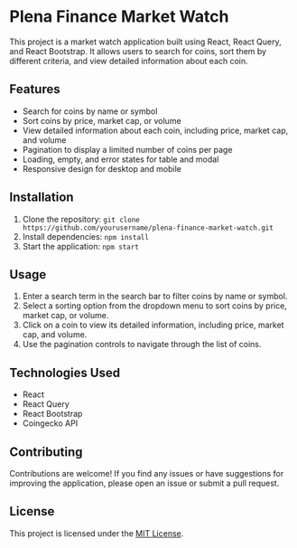 # Plena Finance Market Watch

This project is a market watch application built using React, React Query, and React Bootstrap. It allows users to search for coins, sort them by different criteria, and view detailed information about each coin.

## Features

- Search for coins by name or symbol
- Sort coins by price, market cap, or volume
- View detailed information about each coin, including price, market cap, and volume
- Pagination to display a limited number of coins per page
- Loading, empty, and error states for table and modal
- Responsive design for desktop and mobile

## Installation

1. Clone the repository: `git clone https://github.com/yourusername/plena-finance-market-watch.git`
2. Install dependencies: `npm install`
3. Start the application: `npm start`

## Usage

1. Enter a search term in the search bar to filter coins by name or symbol.
2. Select a sorting option from the dropdown menu to sort coins by price, market cap, or volume.
3. Click on a coin to view its detailed information, including price, market cap, and volume.
4. Use the pagination controls to navigate through the list of coins.

## Technologies Used

- React
- React Query
- React Bootstrap
- Coingecko API

## Contributing

Contributions are welcome! If you find any issues or have suggestions for improving the application, please open an issue or submit a pull request.

## License

This project is licensed under the [MIT License](LICENSE).